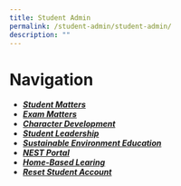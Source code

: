 ```yaml
---
title: Student Admin
permalink: /student-admin/student-admin/
description: ""
---
```

# Navigation
* [***Student Matters***](https://sites.google.com/moe.edu.sg/hgv-student-matters)
* [***Exam Matters***](https://sites.google.com/moe.edu.sg/hgv-exam-matters)
* [***Character Development***](https://sites.google.com/moe.edu.sg/hgv-cdg/character-development)
* [***Student Leadership***]()
* [***Sustainable Environment Education***]()
* [***NEST Portal***](https://sites.google.com/moe.edu.sg/hgv-nest)
* [***Home-Based Learing***](https://sites.google.com/moe.edu.sg/hgv-hbl/home)
* [***Reset Student Account***](https://form.gov.sg/5bbd630027538d000f37f948)